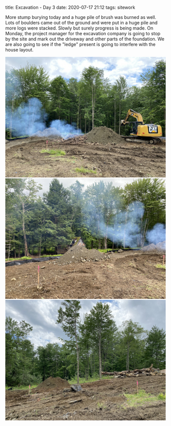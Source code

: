 title: Excavation - Day 3
date: 2020-07-17 21:12
tags: sitework

More stump burying today and a huge pile of brush was burned as well.  Lots of boulders came out of the ground and were put in a huge pile and more logs were stacked.  Slowly but surely progress is being made. On Monday, the project manager for the excavation company is going to stop by the site and mark out the driveway and other parts of the foundation.  We are also going to see if the "ledge" present is going to interfere with the house layout.

![](/files/day3-1.jpeg)       
![](/files/day3-2.jpeg)       
![](/files/day3-3.jpeg)
